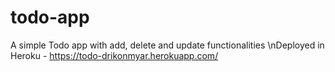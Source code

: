 # todo-app
A simple Todo app with add, delete and update functionalities
\nDeployed in Heroku - https://todo-drikonmyar.herokuapp.com/
